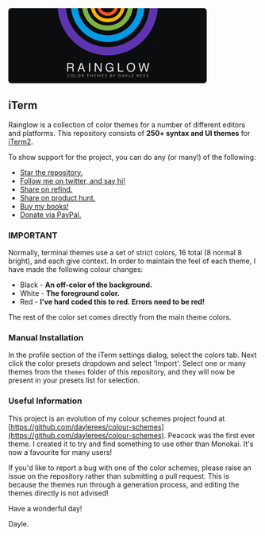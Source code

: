 <img alt="Rainglow" src="https://raw.githubusercontent.com/rainglow/examples/master/artwork/header.png" width="400" />

## iTerm

Rainglow is a collection of color themes for a number of different editors and platforms. This repository consists of **250+ syntax and UI themes** for [iTerm2](https://www.iterm2.com/).

To show support for the project, you can do any (or many!) of the following:

- [Star the repository.](https://github.com/rainglow/iterm/stargazers)
- [Follow me on twitter, and say hi!](https://twitter.com/daylerees)
- [Share on refind.](https://refind.com/daylerees?invite=9125a6f6a7)
- [Share on product hunt.](https://www.producthunt.com/)
- [Buy my books!](https://daylerees.com/books/)
- [Donate via PayPal.](https://paypal.me/daylerees)

### IMPORTANT

Normally, terminal themes use a set of strict colors, 16 total (8 normal 8 bright), and each give context. In order to maintain the feel of each theme, I have made the following colour changes:

- Black - **An off-color of the background.**
- White - **The foreground color.**
- Red - **I've hard coded this to red. Errors need to be red!**

The rest of the color set comes directly from the main theme colors.

### Manual Installation

In the profile section of the iTerm settings dialog, select the colors tab. Next click the color presets dropdown and select 'Import'. Select one or many themes from the `themes` folder of this repository, and they will now be present in your presets list for selection.

### Useful Information

This project is an evolution of my colour schemes project found at [https://github.com/daylerees/colour-schemes](https://github.com/daylerees/colour-schemes). Peacock was the first ever theme. I created it to try and find something to use other than Monokai. It's now a favourite for many users!

If you'd like to report a bug with one of the color schemes, please raise an issue on the repository rather than submitting a pull request. This is because the themes run through a generation process, and editing the themes directly is not advised!

Have a wonderful day!

Dayle.